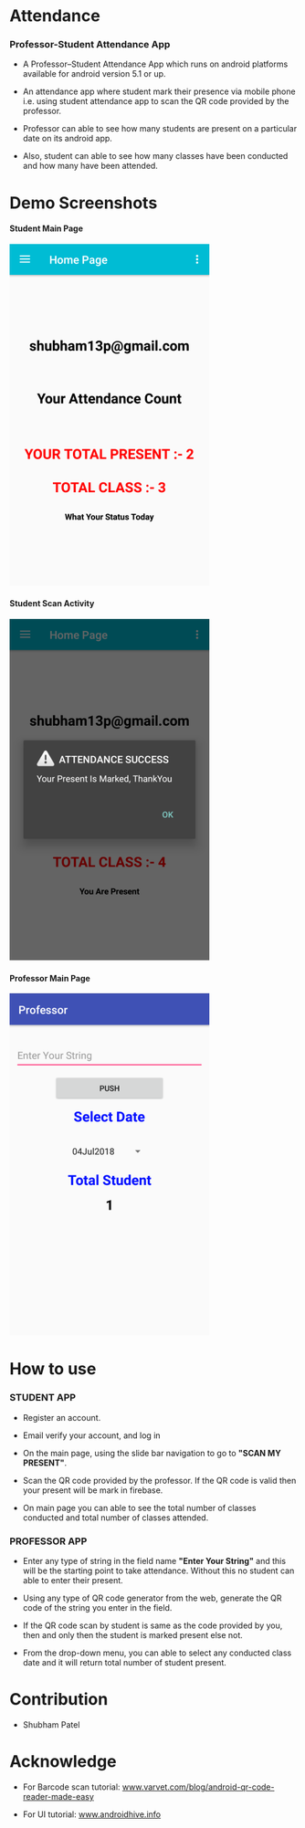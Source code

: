 # Attendance
### Professor-Student Attendance App

- A Professor–Student Attendance App which runs on android platforms available for android version 5.1 or up.

- An attendance app where student mark their presence via mobile phone i.e. using student attendance app to scan 
the QR code provided by the professor.

- Professor can able to see how many students are present on a particular date on its android app.

-  Also, student can able to see how many classes have been conducted and how many have been attended.

# Demo Screenshots

#### Student Main Page
![](https://github.com/shubham13p/Attendance/blob/master/StudentApp.png)
#### Student Scan Activity
![](https://github.com/shubham13p/Attendance/blob/master/ScanSuccess.png)
#### Professor Main Page
![](https://github.com/shubham13p/Attendance/blob/master/ProfessorApp.png)

# How to use

### STUDENT APP

-	Register an account.

-	Email verify your account, and log in

-	On the main page, using the slide bar navigation to go to **"SCAN MY PRESENT"**.

-	Scan the QR code provided by the professor. If the QR code is valid then your present will be mark in firebase.

-	On main page you can able to see the total number of classes conducted and total number of classes attended.

### PROFESSOR APP 

-	Enter any type of string in the field name **"Enter Your String"** and this will be the starting point to take attendance. Without this no student can able to enter their present.

-	Using any type of QR code generator from the web, generate the QR code of the string you enter in the field.

-	If the QR code scan by student is same as the code provided by you, then and only then the student is marked present else not.

-	From the drop-down menu, you can able to select any conducted class date and it will return total number of student present.

# Contribution
-	Shubham Patel

# Acknowledge
-	For Barcode scan tutorial: www.varvet.com/blog/android-qr-code-reader-made-easy

-	For UI tutorial: www.androidhive.info
